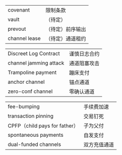 |                   |                  |
| ----------------- | ---------------- |
| covenant          | 限制条款         |
| vault             | （待定）         |
| prevout           | （待定）前序输出 |
| channel lease     | （待定）通道租约 |


|                   |                  |
| ----------------- | ---------------- |
| Discreet Log Contract  | 谨慎日志合约 |
| channel jamming attack | 通道阻塞攻击 |
| Trampoline payment     | 蹦床支付     |
| anchor channel         | 锚点通道     |
| zero-conf channel      | 零确认通道   |


|                               |              |
| ----------------------------- | ------------ |
| fee-bumping                   | 手续费加速   |
| transaction pinning           | 交易钉死     |
| CPFP（child pays for father） | 子为父付     |
| spontaneous payments          | 自发支付     |
| dual-funded channels          | 双方充值通道 |



